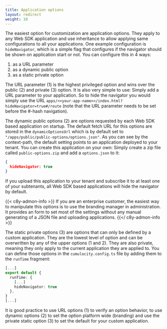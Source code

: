```yaml
---
title: Application options
layout: redirect
weight: 10
---
```


The easiest option for customization are application options. They apply to any Web SDK application and
use inheritance to allow applying same configurations to all your applications. One example
configuration is `hideNavigator`, which is a simple flag that configures if the navigator should be
shown on application start or not. You can configure this in 4 ways:

1. as a URL parameter
2. as a dynamic public option
3. as a static private option

The URL parameter (1) is the highest privileged option and wins over the public (2) and private (3)
option. It is also very simple to use: Simply add a URL parameter to your application. So to hide
the navigator you would simply use the URL
`apps/<<your-app-name>>/index.html?hideNavigator=true#/route` (note that the URL parameter needs to
be set before the #-hash navigation).

The dynamic public options (2) are options requested by each Web SDK based application on startup.
The default fetch URL for this options are stored in the `dynamicOptionsUrl` which is by default set
to `"/apps/public/public-options/options.json"`. As you can see by the context-path, the default
setting points to an application deployed to your tenant. You can create this application on your
own: Simply create a zip file called `public-options.zip` and add a `options.json` to it:

```json
{
  hideNavigator: true
}
```

If you upload this application to your tenant and subscribe it to at least one of your subtenants,
all Web SDK based applications will hide the navigator by default.

{{< c8y-admon-info >}}
If you are an enterprise customer, the easiest way to manipulate this options is to use the
branding manager in administration. It provides an form to set most of the settings without any
manual generating of a JSON file and uploading applications.
{{</ c8y-admon-info >}}

The static private options (3) are options that can only be defined by a custom application. They
are the lowest level of option and can be overwritten by any of the upper options (1 and 2). They
are also private, meaning they only apply to the current application they are applied to. You can
define those options in the `cumulocity.config.ts` file by adding them to the `runTime` fragment:

```ts
[...]
export default {
  runTime: {
    [...]
    hideNavigator: true
  },
}
[...]
```

It is good practice to use URL options (1) to verify an option behavior, to use dynamic options (2)
to set the option platform wide (branding) and use the private static option (3) to set the default for your
custom application.
